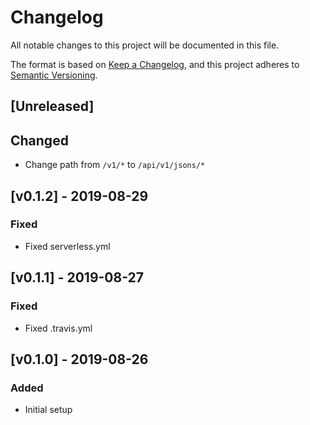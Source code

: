 # Changelog
All notable changes to this project will be documented in this file.

The format is based on [Keep a Changelog](https://keepachangelog.com/en/1.0.0/),
and this project adheres to [Semantic Versioning](https://semver.org/spec/v2.0.0.html).

## [Unreleased]
## Changed
- Change path from `/v1/*` to `/api/v1/jsons/*`

## [v0.1.2] - 2019-08-29
### Fixed
- Fixed serverless.yml

## [v0.1.1] - 2019-08-27
### Fixed
- Fixed .travis.yml

## [v0.1.0] - 2019-08-26
### Added
- Initial setup

